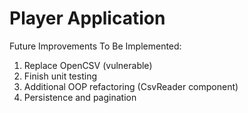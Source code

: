 # Player Application

Future Improvements To Be Implemented:
1. Replace OpenCSV (vulnerable)
2. Finish unit testing
3. Additional OOP refactoring (CsvReader component)
4. Persistence and pagination